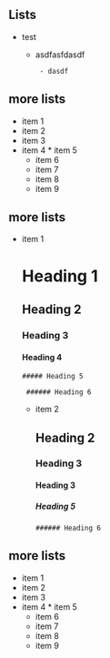 ## Lists

-   test
    - asdfasfdasdf
    
           - dasdf


## more lists

* item 1
 * item 2
  * item 3
   * item 4
    * item 5
     * item 6
      * item 7
       * item 8
        * item 9

## more lists

* item 1

  # Heading 1

   ## Heading 2

    ### Heading 3

     #### Heading 4

      ##### Heading 5

       ###### Heading 6

  * item 2

    ## Heading 2
  
     ### Heading 3
  
      #### Heading 3

       ##### Heading 5
    
        ###### Heading 6

## more lists

* item 1
 * item 2
  * item 3
   * item 4
    *  item 5
     *  item 6
      *  item 7
       *  item 8
        *  item 9
